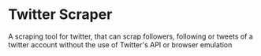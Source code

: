 # Twitter Scraper

A scraping tool for twitter, that can scrap followers, following or tweets of a twitter account without the use of Twitter's API or browser emulation
